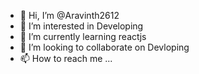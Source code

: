 - 👋 Hi, I’m @Aravinth2612
- 👀 I’m interested in Developing
- 🌱 I’m currently learning reactjs
- 💞️ I’m looking to collaborate on Devloping
- 📫 How to reach me ...

<!---
Aravinth2612/Aravinth2612 is a ✨ special ✨ repository because its `README.md` (this file) appears on your GitHub profile.
You can click the Preview link to take a look at your changes.
--->
